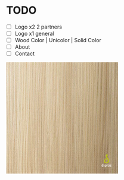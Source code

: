 # TODO

-   [ ] Logo x2 2 partners
-   [ ] Logo x1 general
-   [ ] Wood Color | Unicolor | Solid Color
-   [ ] About
-   [ ] Contact

<img src="/assets/Diplos%20colors/S%203005%20ROOT%20280.jpg">
